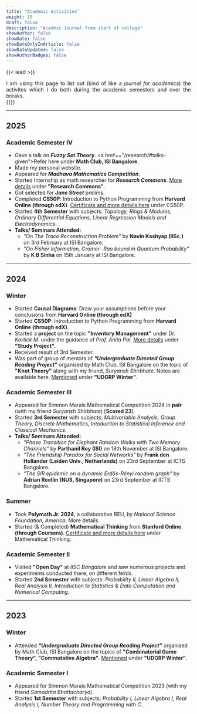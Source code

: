 ```yaml
---
title: "Academic Activities"
weight: 10
draft: false
description: "Acadmic Journal from start of college"
showAuthor: false
showDate: false
showDateOnlyInArticle: false
showDateUpdated: false
showAuthorBadges: false
---
```


{{< lead >}}
<div style="text-align: justify">I am using this page to list out (kind of like a <i>journal for academics</i>) the activites which I do both during the academic semesters and over the breaks.</div>
{{</ lead >}}

---

## 2025 
### **Academic Semester IV**
- Gave a talk on **_Fuzzy Set Theory_**. <a href=="/research/#talks-given">Refer here</a> under **Math Club, ISI Bangalore**. 
- Made my personal website.
- Appeared for _**Madhava Mathematics Competition**_.
- Started Internship as math researcher for **_Research Commons_**. <a href="/research/#research-internships">More details</a> under **"Research Commons"**.
- Got selected for _**Jane Street**_ prelims.
- Completed **CS50P**: Introduction to Python Programming from **Harvard Online (through edX)**. <a href="/research/#online-courses">Certificate and more details here</a> under CS50P.
- Started **4th Semester** with subjects: _Topology, Rings & Modules, Ordinary Differential Equations, Linear Regression Models and Electrodynamics_.
- **Talks/ Seminars Attended:**
    - _"On The Trace Reconstruction Problem"_ by **Navin Kashyap (IISc.)** on 3rd February at ISI Bangalore.
    - _"On Fisher Information, Cramer- Rao bound in Quantum Probability"_ by **K B Sinha** on 15th January at ISI Bangalore.
---

## 2024
### **Winter**
- Started **Causal Diagrams**: Draw your assumptions before your conclusions from **Harvard Online (through edX)**
- Started **CS50P**: Introduction to Python Programming from **Harvard Online (through edX)**.
- Started a **project** on the topic **"Inventory Management"** under _Dr. Kartick M._ under the guidance of _Prof. Anita Pal_. <a href="/research/#research-experience">More details</a> under **"Study Project"**.
- Received result of 3rd Semester.
- Was part of group of mentors of **_"Undergraduate Directed Group Reading Project"_** organised by Math Club, ISI Bangalore on the topic of **"Knot Theory"** along with my friend, _Suryansh Shirbhate_. Notes are available here. <a href="/research/#research-experience">Mentioned</a> under **"UDGRP Winter"**.

### **Academic Semester III**
- Appeared for Simmon Marais Mathematical Competition 2024 in **pair** (with my friend _Suryansh Shirbhate_) [**Scored 23**].
- Started **3rd Semester** with subjects: _Multivariable Analysis, Group Theory, Discrete Mathematics, Intoduction to Statistical Inference and Classical Mechanics_.
- **Talks/ Seminars Attended:**
    - _"Phase Transition for Elephant Random Walks with Two Memory Channels"_ by **Parthanil Roy (ISI)** on 18th November at ISI Bangalore.
    - _"The Friendship Paradox for Social Networks"_ by **Frank den Hollander (Leiden Univ., Netherlands)** on 23rd September at ICTS Bangalore.
    - _"The SIR epidemic on a dynamic Erdős-Rényi random graph"_ by **Adrian Roellin (NUS, Singapore)** on 23rd September at ICTS Bangalore.

### **Summer**
- Took **Polymath Jr. 2024**, a collaborative REU, by _National Science Foundation, America_. More details.
- Started (& Completed) **Mathematical Thinking** from **Stanford Online (through Coursera)**. <a href="/research/#online-courses">Certificate and more details here</a> under Mathematical Thinking.

### **Academic Semester II**
- Visited **"Open Day"** at _IISC Bangalore_ and saw numerous projects and experiments conducted there, on different feilds.
- Started **2nd Semester** with subjects: _Probability II, Linear Algebra II, Real Analysis II, Introduction to Statistics & Data Computation and Numerical Computing_.


---

## 2023
### **Winter**
- Attended **_"Undergraduate Directed Group Reading Project"_** organised by Math Club, ISI Bangalore on the topics of **"Combinatorial Game Theory", "Commutative Algebra"**. <a href="/research/#research-experience">Mentioned</a> under **"UDGRP Winter"**.
### **Academic Semester I**
- Appeared for Simmon Marais Mathematical Competition 2023 (with my friend _Samadrita Bhattacharya_).
- Started **1st Semester** with subjects: _Probability I, Linear Algebra I, Real Analysis I, Number Theory and Programming with C_.
